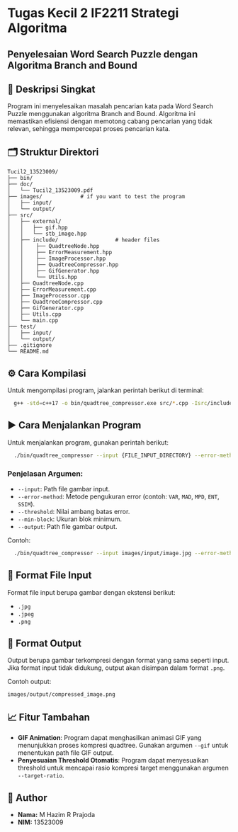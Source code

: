# Tugas Kecil 2 IF2211 Strategi Algoritma
## Penyelesaian Word Search Puzzle dengan Algoritma Branch and Bound

## 📌 Deskripsi Singkat
Program ini menyelesaikan masalah pencarian kata pada Word Search Puzzle menggunakan algoritma Branch and Bound. Algoritma ini memastikan efisiensi dengan memotong cabang pencarian yang tidak relevan, sehingga mempercepat proses pencarian kata.

## 🗂️ Struktur Direktori

```
Tucil2_13523009/
├── bin/         
├── doc/           
│   └── Tucil2_13523009.pdf
├── images/            # if you want to test the program
│   ├── input/
│   └── output/    
├── src/     
│   ├── external/
│   │   ├── gif.hpp
│   │   └── stb_image.hpp
│   ├── include/                  # header files
│   │    ├── QuadtreeNode.hpp
│   │    ├── ErrorMeasurement.hpp
│   │    ├── ImageProcessor.hpp
│   │    ├── QuadtreeCompressor.hpp
│   │    ├── GifGenerator.hpp      
│   │    └── Utils.hpp
│   ├── QuadtreeNode.cpp
│   ├── ErrorMeasurement.cpp
│   ├── ImageProcessor.cpp
│   ├── QuadtreeCompressor.cpp
│   ├── GifGenerator.cpp      
│   ├── Utils.cpp
│   └── main.cpp 
├── test/         
│   ├── input/
│   └── output/
├── .gitignore     
└── README.md      
```

## ⚙️ Cara Kompilasi

Untuk mengompilasi program, jalankan perintah berikut di terminal:

```bash
  g++ -std=c++17 -o bin/quadtree_compressor.exe src/*.cpp -Isrc/include -Isrc/external
```

## ▶️ Cara Menjalankan Program

Untuk menjalankan program, gunakan perintah berikut:

```bash
  ./bin/quadtree_compressor --input {FILE_INPUT_DIRECTORY} --error-method {METHOD} --threshold {VALUE} --min-block {SIZE} --output {FILE_OUTPUT_DIRECTORY}
```

### Penjelasan Argumen:
- `--input`: Path file gambar input.
- `--error-method`: Metode pengukuran error (contoh: `VAR`, `MAD`, `MPD`, `ENT`, `SSIM`).
- `--threshold`: Nilai ambang batas error.
- `--min-block`: Ukuran blok minimum.
- `--output`: Path file gambar output.

Contoh:
```bash
  ./bin/quadtree_compressor --input images/input/image.jpg --error-method VAR --threshold 10.0 --min-block 4 --output images/output/compressed_image.jpg
```

## 📄 Format File Input

Format file input berupa gambar dengan ekstensi berikut:
- `.jpg`
- `.jpeg`
- `.png`

## 🧾 Format Output

Output berupa gambar terkompresi dengan format yang sama seperti input. Jika format input tidak didukung, output akan disimpan dalam format `.png`.

Contoh output:
```
images/output/compressed_image.png
```

## 📈 Fitur Tambahan
- **GIF Animation**: Program dapat menghasilkan animasi GIF yang menunjukkan proses kompresi quadtree. Gunakan argumen `--gif` untuk menentukan path file GIF output.
- **Penyesuaian Threshold Otomatis**: Program dapat menyesuaikan threshold untuk mencapai rasio kompresi target menggunakan argumen `--target-ratio`.

## 👤 Author
- **Nama:** M Hazim R Prajoda
- **NIM:** 13523009